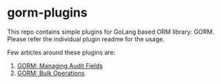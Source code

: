 # gorm-plugins
This repo contains simple plugins for GoLang based ORM library: GORM. Please refer the individual plugin readme for the usage.

Few articles around these plugins are:
1. [GORM: Managing Audit Fields](https://medium.com/@sumit_agarwal/gorm-managing-audit-fields-b8ad8497ba16?sk=48dd2fafac92d75ae32bb42afa1eb4fb)
2. [GORM: Bulk Operations](https://medium.com/@sumit_agarwal/gorm-batch-operations-37410d095417)
